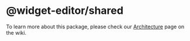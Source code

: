 # @widget-editor/shared

To learn more about this package, please check our [Architecture](https://github.com/Vizzuality/widget-editor/wiki/Architecture) page on the wiki.
